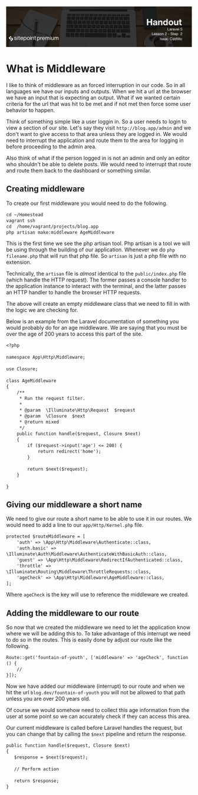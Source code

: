 ![](headings/2.2.png)

# What is Middleware

I like to think of middleware as an forced interruption in our code. So in all languages we have our inputs and outputs. When we hit a url at the browser we have an input that is expecting an output. What if we wanted certain criteria for the url that was hit to be met and if not met then force some user behavior to happen.

Think of something simple like a user loggin in. So a user needs to login to view a section of our site. Let's say they visit `http://blog.app/admin` and we don't want to give access to that area unless they are logged in. We would need to interrupt the application and route them to the area for logging in before proceeding to the admin area.

Also think of what if the person logged in is not an admin and only an editor  who shouldn't be able to delete posts. We would need to interrupt that route and route them back to the dashboard or something similar.

## Creating middleware

To create our first middleware you would need to do the following.

```
cd ~/Homestead
vagrant ssh
cd  /home/vagrant/projects/blog.app
php artisan make:middleware AgeMiddleware
```
This is the first time we see the php artisan tool. Php artisan is a tool we will be using through the building of our application. Whenever we do `php filename.php` that will run that php file. So `artisan` is just a php file with no extension.

Technically, the `artisan` file is *almost* identical to the `public/index.php` file (which handle the HTTP request). The former passes a console handler to the application instance to interact with the terminal, and the latter passes an HTTP handler to handle the browser HTTP requests.

The above will create an empty middleware class that we need to fill in with the logic we are checking for.

Below is an example from the Laravel documentation of something you would probably do for an age middleware. We are saying that you must be over the age of 200 years to access this part of the site.

```
<?php

namespace App\Http\Middleware;

use Closure;

class AgeMiddleware
{
    /**
     * Run the request filter.
     *
     * @param  \Illuminate\Http\Request  $request
     * @param  \Closure  $next
     * @return mixed
     */
    public function handle($request, Closure $next)
    {
        if ($request->input('age') <= 200) {
            return redirect('home');
        }

        return $next($request);
    }

}
```
## Giving our middleware a short name

We need to give our route a short name to be able to use it in our routes. We would need to add a line to our `app/Http/Kernel.php` file.

```
protected $routeMiddleware = [
    'auth' => \App\Http\Middleware\Authenticate::class,
    'auth.basic' => \Illuminate\Auth\Middleware\AuthenticateWithBasicAuth::class,
    'guest' => \App\Http\Middleware\RedirectIfAuthenticated::class,
    'throttle' => \Illuminate\Routing\Middleware\ThrottleRequests::class,
    'ageCheck' => \App\Http\Middleware\AgeMiddleware::class,
];
```
Where `ageCheck` is the key will use to reference the middleware we created.

## Adding the middleware to our route

So now that we created the middleware we need to let the application know where we will be adding this to. To take advantage of this interrupt we need to do so in the routes. This is easily done by adjust our route like the following.

```
Route::get('fountain-of-youth', ['middleware' => 'ageCheck', function () {
    //
}]);
```

Now we have added our middleware (interrupt) to our route and when we hit the url `blog.dev/fountain-of-youth` you will not be allowed to that path unless you are over 200 years old.

Of course we would somehow need to collect this age information from the user at some point so we can accurately check if they can access this area.

Our current middleware is called before Laravel handles the request, but you can change that by calling the `$next` pipeline and return the response.

```
public function handle($request, Closure $next)
{
   $response = $next($request);

   // Perform action

   return $response;
}
```
